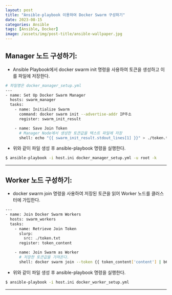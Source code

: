 ```yaml
---
layout: post
title: "Ansible-playbook 이용하여 Docker Swarm 구성하기"
date: 2023-08-15
categories: Ansible
tags: [Ansible, Docker]
image: /assets/img/post-title/ansible-wallpaper.jpg
---
```


## Manager 노드 구성하기:
- Ansible Playbook에서 docker swarm init 명령을 사용하여 토큰을 생성하고 이를 파일에 저장한다.

```bash
# 파일명은 docker_manager_setup.yml
---
- name: Set Up Docker Swarm Manager
  hosts: swarm_manager
  tasks:
    - name: Initialize Swarm
      command: docker swarm init --advertise-addr IP주소
      register: swarm_init_result

    - name: Save Join Token
      # Manager Node에서 생성한 토큰값을 텍스트 파일에 저장
      shell: echo "{{ swarm_init_result.stdout_lines[1] }}" > ./token.txt
```

- 위와 같이 파일 생성 후 ansible-playbook 명령을 실행한다.
```bash
$ ansible-playbook -i host.ini docker_manager_setup.yml -u root -k
```

* * *

## Worker 노드 구성하기:
- docker swarm join 명령을 사용하여 저장된 토큰을 읽어 Worker 노드를 클러스터에 가입한다.

```bash
---
- name: Join Docker Swarm Workers
  hosts: swarm_workers
  tasks:
    - name: Retrieve Join Token
      slurp:
        src: ./token.txt
      register: token_content

    - name: Join Swarm as Worker
      # 저장한 토큰값을 가져온다.
      shell: docker swarm join --token {{ token_content['content'] | b64decode }} ManagerIP주소:2377
```

- 위와 같이 파일 생성 후 ansible-playbook 명령을 실행한다.
```bash
$ ansible-playbook -i host.ini docker_worker_setup.yml
```

* * *
